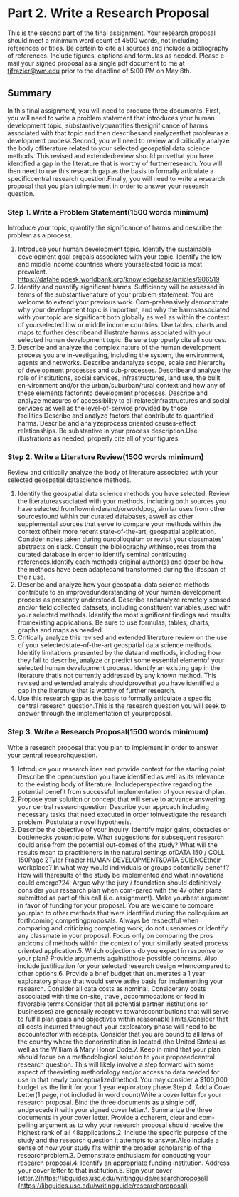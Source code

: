 # Part 2.  Write a Research Proposal

This is the second part of the final assignment. Your research proposal should meet a minimum word count of 4500 words, not including references or titles.  Be certain to cite all sources and include a bibliography of references. Include figures, captions and formulas as needed. Please e-mail your signed proposal as a single pdf document to me at tjfrazier@wm.edu prior to the deadline of 5:00 PM on May 8th.

## Summary

In this final assignment, you will need to produce three documents. First, you will need to write a problem statement that introduces your human development topic, substantivelyquantifies thesignificance of harms associated with that topic and then describesand analyzesthat problemas a development process.Second, you will need to review and critically analyze the body ofliterature related to your selected geospatial data science methods. This revised and extendedreview should provethat you have identified a gap in the literature that is worthy of furtherresearch. You will then need to use this research gap as the basis to formally articulate a specificcentral research question.Finally, you will need to write a research proposal that you plan toimplement in order to answer your research question.

### Step 1. Write a Problem Statement\(1500 words minimum\)

Introduce your topic, quantify the significance of harms and describe the problem as a process.

1. Introduce your human development topic. Identify the sustainable development goal orgoals associated with your topic. Identify the low and middle income countries where yourselected topic is most prevalent. [https://datahelpdesk.worldbank.org/knowledgebase/articles/906519 ](https://datahelpdesk.worldbank.org/knowledgebase/articles/906519%20)
2. Identify and quantify significant harms. Sufficiency will be assessed in terms of the substantivenature of your problem statement. You are welcome to extend your previous work. Com-prehensively demonstrate why your development topic is important, and why the harmsassociated with your topic are significant both globally as well as within the context of yourselected low or middle income countries. Use tables, charts and maps to further describeand illustrate harms associated with your selected human development topic. Be sure toproperly cite all sources.
3. Describe and analyze the complex nature of the human development process you are in-vestigating, including the system, the environment, agents and networks. Describe andanalyze scope, scale and hierarchy of development processes and sub-processes. Describeand analyze the role of institutions, social services, infrastructures, land use, the built en-vironment and/or the urban/suburban/rural context and how any of these elements factorinto development processes. Describe and analyze measures of accessibility to all relatedinfrastructures and social services as well as the level-of-service provided by those facilities.Describe and analyze factors that contribute to quantified harms. Describe and analyzeprocess oriented causes-effect relationships. Be substantive in your process description.Use illustrations as needed; properly cite all of your figures.

### Step 2. Write a Literature Review\(1500 words minimum\)

Review and critically analyze the body of literature associated with your selected geospatial datascience methods.

1. Identify the geospatial data science methods you have selected. Review the literatureassociated with your methods, including both sources you have selected fromflowminderand/orworldpop, similar uses from other sourcesfound within our curated databases, aswell as other supplemental sources that serve to compare your methods within the context oftheir more recent state-of-the-art, geospatial application. Consider notes taken during ourcolloquium or revisit your classmates’ abstracts on slack. Consult the bibliography withinsources from the curated database in order to identify seminal contributing references.Identify each methods original author\(s\) and describe how the methods have been adaptedand transformed during the lifespan of their use.
2. Describe and analyze how your geospatial data science methods contribute to an improvedunderstanding of your human development process as presently understood. Describe andanalyze remotely sensed and/or field collected datasets, including constituent variables,used with your selected methods. Identify the most significant findings and results fromexisting applications. Be sure to use formulas, tables, charts, graphs and maps as needed.
3. Critically analyze this revised and extended literature review on the use of your selectedstate-of-the-art geospatial data science methods. Identify limitations presented by the dataand methods, including how they fail to describe, analyze or predict some essential elementof your selected human development process. Identify an existing gap in the literature thatis not currently addressed by any known method. This revised and extended analysis shouldprovethat you have identified a gap in the literature that is worthy of further research.
4. Use this research gap as the basis to formally articulate a specific central research question.This is the research question you will seek to answer through the implementation of yourproposal.

### Step 3. Write a Research Proposal\(1500 words minimum\)

Write a research proposal that you plan to implement in order to answer your central researchquestion.

1. Introduce your research idea and provide context for the starting point. Describe the openquestion you have identified as well as its relevance to the existing body of literature. Includeperspective regarding the potential benefit from successful implementation of your researchplan.
2. Propose your solution or concept that will serve to advance answering your central researchquestion. Describe your approach including necessary tasks that need executed in order toinvestigate the research problem. Postulate a novel hypothesis.
3. Describe the objective of your inquiry. Identify major gains, obstacles or bottlenecks youanticipate. What suggestions for subsequent research could arise from the potential out-comes of the study? What will the results mean to practitioners in the natural settings ofDATA 150 / COLL 150Page 2Tyler Frazier HUMAN DEVELOPMENT&DATA SCIENCEtheir workplace? In what way would individuals or groups potentially benefit? How will theresults of the study be implemented and what innovations could emerge?24. Argue why the jury / foundation should definitively consider your research plan when com-pared with the 47 other plans submitted as part of this call \(i.e. assignment\). Make yourbest argument in favor of funding for your proposal. You are welcome to compare yourplan to other methods that were identified during the colloquium as forthcoming competingproposals. Always be respectful when comparing and criticizing competing work; do not usenames or identify any classmate in your proposal. Focus only on comparing the pros andcons of methods within the context of your similarly seated process oriented application.5. Which objections do you expect in response to your plan? Provide arguments againstthose possible concerns. Also include justification for your selected research design whencompared to other options.6. Provide a brief budget that enumerates a 1 year exploratory phase that would serve asthe basis for implementing your research. Consider all data costs as nominal. Considerany costs associated with time on-site, travel, accommodations or food in favorable terms.Consider that all potential partner institutions \(or businesses\) are generally receptive towardscontributions that will serve to fulfill plan goals and objectives within reasonable limits.Consider that all costs incurred throughout your exploratory phase will need to be accountedfor with receipts. Consider that you are bound to all laws of the country where the donorinstitution is located \(the United States\) as well as the William & Mary Honor Code.7. Keep in mind that your plan should focus on a methodological solution to your proposedcentral research question. This will likely involve a step forward with some aspect of theexisting methodology and/or access to data needed for use in that newly conceptualizedmethod. You may consider a $100,000 budget as the limit for your 1 year exploratory phase.Step 4. Add a Cover Letter\(1 page, not included in word count\)Write a cover letter for your research proposal. Bind the three documents as a single pdf, andprecede it with your signed cover letter.1. Summarize the three documents in your cover letter. Provide a coherent, clear and com-pelling argument as to why your research proposal should receive the highest rank of all 48applications.2. Include the specific purpose of the study and the research question it attempts to answer.Also include a sense of how your study fits within the broader scholarship of the researchproblem.3. Demonstrate enthusiasm for conducting your research proposal.4. Identify an appropriate funding institution. Address your cover letter to that institution.5. Sign your cover letter.2[https://libguides.usc.edu/writingguide/researchproposal](https://libguides.usc.edu/writingguide/researchproposal)

